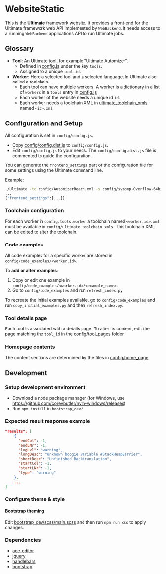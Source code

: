 # WebsiteStatic
This is the **Ultimate** framework website. It provides a front-end for the Ultimate framework web API implemented by ``WebBackend``.
It needs access to a running ``WebBackend`` applications API to run Ultimate jobs.

## Glossary
* **Tool**: An Ultimate tool, for example "Ultimate Automizer".
  * Defined in [config.js](config/config.js) under the key `tools`.
  * Assigned to a unique `tool.id`.
* **Worker**: Here a selected tool and a selected language. In Ultimate also called a toolchain.
  * Each tool can have multiple workers. A worker is a dictionary in a list of `workers` in a `tools` entry in [config.js](config/config.js)
  * Each worker of the website needs a unique id `id`.
  * Each worker needs a toolchain XML in [ultimate_toolchain_xmls](config/ultimate_toolchain_xmls) named `<id>.xml`

## Configuration and Setup
All configuration is set in `config/config.js`.
* Copy [config/config.dist.js](config/config.dist.js) to `config/config.js`.
* Edit `config/config.js` to your needs. The `config/config.dist.js` file is commented to guide the configuration.

You can generate the `frontend_settings` part of the configuration file for some settings using the Ultimate command line.

Example:

``` bash
./Ultimate -tc config/AutomizerReach.xml -s config/svcomp-Overflow-64bit-Automizer_Default.epf -i dummy --generate-frontend-json-from-delta
...
{"frontend_settings":[...]}
```

### Toolchain configuration
For each worker in `config.tools.worker` a toolchain named `<worker.id>.xml` must be available in
`config/ultimate_toolchain_xmls`. This toolchain XML can be edited to alter the toolchain.

### Code examples
All code examples for a specific worker are stored in `config/code_examples/<worker.id>`.

To **add or alter examples**:
1. Copy or edit one example in `config/code_examples/<worker.id>/<example_name>`.
2. Go to `config/code_examples` and run `refresh_index.py`

To recreate the initial examples available, go to `config/code_examples` and run `copy_initial_examples.py` and then
 `refresh_index.py`.

### Tool details page
Each tool is associated with a details page. To alter its content, edit the page matching the `tool_id` in the [config/tool_pages](config/tool_pages) folder.

### Homepage contents
The content sections are determined by the files in [config/home_page](config/home_page).

## Development

### Setup development environment
* Download a node package manager (for Windows, use <https://github.com/coreybutler/nvm-windows/releases>)
* Run `npm install` in `bootstrap_dev/`

### Expected result response example

```json
"results": [
    {
      "endCol": -1,
      "endLNr": -1,
      "logLvl": "warning",
      "longDesc": "unknown boogie variable #StackHeapBarrier",
      "shortDesc": "Unfinished Backtranslation",
      "startCol": -1,
      "startLNr": -1,
      "type": "warning"
    },
    ...
]
```


### Configure theme & style
#### Bootstrap theming
Edit [bootstrap_dev/scss/main.scss](bootstrap_dev/scss/main.scss) and then run `npm run css` to apply changes.

### Dependencies
* [ace-editor](https://ace.c9.io/)
* [jquery](https://jquery.com/)
* [handlebars](https://handlebarsjs.com/)
* [bootstrap](https://getbootstrap.com/)

